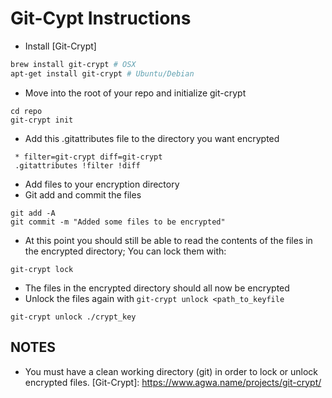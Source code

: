 # Git-Cypt Instructions

- Install [Git-Crypt]
```sh
brew install git-crypt # OSX
apt-get install git-crypt # Ubuntu/Debian
```
- Move into the root of your repo and initialize git-crypt
```
cd repo
git-crypt init
```
- Add this .gitattributes file to the directory you want encrypted
```
 * filter=git-crypt diff=git-crypt
 .gitattributes !filter !diff
```
- Add files to your encryption directory
- Git add and commit the files
```
git add -A
git commit -m "Added some files to be encrypted"
```
- At this point you should still be able to read the contents of the files in the encrypted directory; You can lock them with:
```
git-crypt lock
```
- The files in the encrypted directory should all now be encrypted
- Unlock the files again with `git-crypt unlock <path_to_keyfile`
```
git-crypt unlock ./crypt_key
```

## NOTES
- You must have a clean working directory (git) in order to lock or unlock encrypted files.
[Git-Crypt]: https://www.agwa.name/projects/git-crypt/
